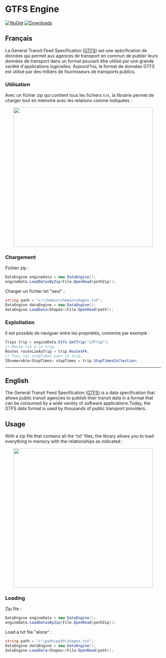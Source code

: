 # GTFS Engine
[![NuGet](https://img.shields.io/nuget/vpre/GtfsEngine.svg)](https://www.nuget.org/packages/GtfsEngine)
[![Downloads](https://img.shields.io/nuget/dt/GtfsEngine.svg)](https://www.nuget.org/packages/GtfsEngine)


## Français ##  
La General Transit Feed Specification ([GTFS](https://developers.google.com/transit/gtfs/reference?hl=fr)) est une spécification de données qui permet aux agences de transport en commun de publier leurs données de transport dans un format pouvant être utilisé par une grande variété d'applications logicielles. Aujourd'hui, le format de données GTFS est utilisé par des milliers de fournisseurs de transports publics.  

### Utilisation
Avec un fichier zip qui contient tous les fichiers `txt`, la librairie permet de charger tout en mémoire avec les relations comme indiquées :  
<p align="center"><kbd><img src="https://i.ibb.co/cL0BC4X/GTFSdb.png" height="450"></kbd></p>

### Chargement  
Fichier zip :
```csharp
DataEngine engineData = new DataEngine();
engineData.LoadDatasByZip(File.OpenRead(pathZip));
```

Charger un fichier txt "seul" :
```csharp
string path = "c:\chemin\chemin\shapes.txt";
DataEngine dataEngine = new DataEngine();
dataEngine.LoadData<Shapes>(File.OpenRead(path));
```

### Exploitation
Il est possible de naviguer entre les propriétés, commme par exemple :
```csharp
Trips trip = engineData.Gtfs.GetTrip("idTrip");
// Route lié à ce trip.
Routes routeLieAuTrip = trip.RoutesFk;
// Tous les stopTimes pour ce trip.
IEnumerable<StopTimes> stopTimes = trip.StopTimesCollection;
```
------------
## English ##  
The General Transit Feed Specification ([GTFS](https://developers.google.com/transit/gtfs/reference?hl=en)) is a data specification that allows public transit agencies to publish their transit data in a format that can be consumed by a wide variety of software applications.Today, the GTFS data format is used by thousands of public transport providers.  

## Usage
With a zip file that contains all the 'txt' files, the library allows you to load everything in memory with the relationships as indicated :
<p align="center"><kbd><img src="https://i.ibb.co/cL0BC4X/GTFSdb.png" height="450"></kbd></p>

### Loading
Zip file :
```csharp
DataEngine engineData = new DataEngine();
engineData.LoadDatasByZip(File.OpenRead(pathZip));
```

Load a txt file "alone" :
```csharp
string path = "c:\path\path\shapes.txt";
DataEngine dataEngine = new DataEngine();
dataEngine.LoadData<Shapes>(File.OpenRead(path));
